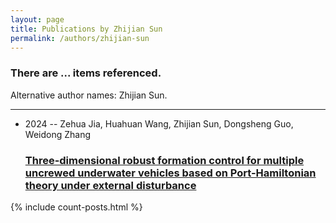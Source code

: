 ```yaml
---
layout: page
title: Publications by Zhijian Sun
permalink: /authors/zhijian-sun
---
```


<h3 id="number-posts">There are ... items referenced.</h3>
<p id='info-authors'>Alternative author names: Zhijian Sun.</p>
<hr />
<ul class="post-list">
<li><span class='post-meta'>2024 -- Zehua Jia, Huahuan Wang, Zhijian Sun, Dongsheng Guo, Weidong Zhang</span><h3><a class='post-link' href="{{ site.baseurl }}/three-dimensional-robust-formation-control-for-multiple-uncrewed-underwater-vehicles-based-on-port-hamiltonian-theory-under-external-disturbance">Three-dimensional robust formation control for multiple uncrewed underwater vehicles based on Port-Hamiltonian theory under external disturbance</a></h3></li>

</ul>
{% include count-posts.html %}
